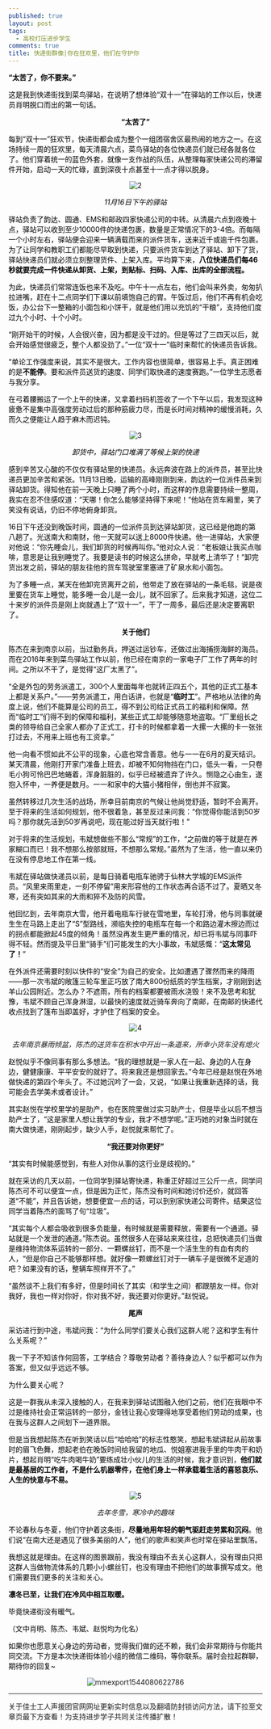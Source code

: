 ```yaml
---
published: true
layout: post
tags: 
  - 高校打压进步学生
comments: true
title: 快递街群像|你在狂欢里，他们在守护你
---
```


<p><span style="color:#000000;"><strong>“</strong><strong>太苦了，你不要来。”</strong></span></p>
<p><span style="color:#000000;">这是我到快递街找到菜鸟驿站，在说明了想体验“双十一”在驿站的工作以后，快递员肖明脱口而出的第一句话。</span></p>
<p style="text-align:center;"><span style="color:#000000;"><strong>“</strong><strong>太苦了</strong><strong>”</strong></span></p>
<p style="text-align:left;"><span style="color:#000000;">每到“双十一”狂欢节，快递街都会成为整个一组团宿舍区最热闹的地方之一。在这场持续一周的狂欢里，每天清晨六点，菜鸟驿站的各位快递员们就已经各就各位了。他们穿着统一的蓝色外套，就像一支作战的队伍，从整理每家快递公司的滞留件开始，启动一天的忙碌，直到深夜十点甚至十一点才得以脱身。</span></p>
<p style="text-align:center;"><span style="color:#000000;"><img data-attachment-id="303" data-permalink="https://njured.wordpress.com/2-5/" data-orig-file="https://njured.files.wordpress.com/2018/12/2.png?w=840" data-orig-size="830,507" data-comments-opened="1" data-image-meta="{&quot;aperture&quot;:&quot;0&quot;,&quot;credit&quot;:&quot;&quot;,&quot;camera&quot;:&quot;&quot;,&quot;caption&quot;:&quot;&quot;,&quot;created_timestamp&quot;:&quot;0&quot;,&quot;copyright&quot;:&quot;&quot;,&quot;focal_length&quot;:&quot;0&quot;,&quot;iso&quot;:&quot;0&quot;,&quot;shutter_speed&quot;:&quot;0&quot;,&quot;title&quot;:&quot;&quot;,&quot;orientation&quot;:&quot;0&quot;}" data-image-title="2" data-image-description="" data-medium-file="https://njured.files.wordpress.com/2018/12/2.png?w=840?w=300" data-large-file="https://njured.files.wordpress.com/2018/12/2.png?w=840?w=830" class="alignnone size-full wp-image-303" src="https://njured.files.wordpress.com/2018/12/2.png?w=840" alt="2" srcset="https://njured.files.wordpress.com/2018/12/2.png 830w, https://njured.files.wordpress.com/2018/12/2.png?w=150 150w, https://njured.files.wordpress.com/2018/12/2.png?w=300 300w, https://njured.files.wordpress.com/2018/12/2.png?w=768 768w" sizes="(max-width: 830px) 100vw, 830px"/></span></p>
<p align="center"><span style="color:#000000;"><em>11</em><em>月16</em><em>日下午的驿站</em></span></p>

<p><span style="color:#000000;">驿站负责了韵达、圆通、EMS和邮政四家快递公司的中转。从清晨六点到夜晚十点，驿站可以收到至少10000件的快递包裹，数量是正常情况下的3-4倍。而每隔一个小时左右，驿站便会迎来一辆满载而来的派件货车，送来近千或逾千件包裹。为了让同学和教职工们都能尽早取到快递，只要派件货车到达了驿站、卸下了货，驿站快递员们就必须立刻整理货件、上架入库。平均算下来，<strong>八位快递员们每</strong><strong>46</strong><strong>秒就要完成一件快递从卸货、上架，到贴标、扫码、入库、出库的全部流程。</strong></span></p>
<p><span style="color:#000000;">为此，快递员们常常连饭也来不及吃。中午十一点左右，他们会叫来外卖，匆匆扒拉进嘴，赶在十二点同学们下课以前填饱自己的胃。午饭过后，他们不再有机会吃饭，办公台下一整箱的小面包和小饼干，就是他们用以充饥的“干粮”，支持他们度过九个小时、十个小时。</span></p>
<p><span style="color:#000000;">“刚开始干的时候，人会很兴奋，因为都是没干过的。但是等过了三四天以后，就会开始感觉很疲乏，整个人都没劲了。”一位“双十一”临时来帮忙的快递员告诉我。</span></p>
<p><span style="color:#000000;">“单论工作强度来说，其实不是很大。工作内容也很简单，很容易上手。真正困难的是<strong>不能停</strong>。要和派件员送货的速度、同学们取快递的速度赛跑。”一位学生志愿者与我分享。</span></p>
<p><span style="color:#000000;">在弓着腰搬运了一个上午的快递，又拿着扫码机签收了一个下午以后，我发现这种疲惫不是集中高强度劳动过后的那种筋疲力尽，而是长时间对精神的缓慢消耗，久而久之便能让人趋于麻木而迟钝。</span></p>

<p align="center"><img data-attachment-id="304" data-permalink="https://njured.wordpress.com/3-4/" data-orig-file="https://njured.files.wordpress.com/2018/12/3.png?w=840" data-orig-size="829,457" data-comments-opened="1" data-image-meta="{&quot;aperture&quot;:&quot;0&quot;,&quot;credit&quot;:&quot;&quot;,&quot;camera&quot;:&quot;&quot;,&quot;caption&quot;:&quot;&quot;,&quot;created_timestamp&quot;:&quot;0&quot;,&quot;copyright&quot;:&quot;&quot;,&quot;focal_length&quot;:&quot;0&quot;,&quot;iso&quot;:&quot;0&quot;,&quot;shutter_speed&quot;:&quot;0&quot;,&quot;title&quot;:&quot;&quot;,&quot;orientation&quot;:&quot;0&quot;}" data-image-title="3" data-image-description="" data-medium-file="https://njured.files.wordpress.com/2018/12/3.png?w=840?w=300" data-large-file="https://njured.files.wordpress.com/2018/12/3.png?w=840?w=829" class="alignnone size-full wp-image-304" src="https://njured.files.wordpress.com/2018/12/3.png?w=840" alt="3" srcset="https://njured.files.wordpress.com/2018/12/3.png 829w, https://njured.files.wordpress.com/2018/12/3.png?w=150 150w, https://njured.files.wordpress.com/2018/12/3.png?w=300 300w, https://njured.files.wordpress.com/2018/12/3.png?w=768 768w" sizes="(max-width: 829px) 100vw, 829px"   /></p>
<p style="text-align:center;"><span style="color:#000000;"><em>卸货中，驿站门口堆满了等候上架的快递</em></span></p>

<p><span style="color:#000000;">感到辛苦又心酸的不仅仅有驿站里的快递员。永远奔波在路上的派件员，甚至比快递员更加辛苦和紧张。11月13日晚，运输的高峰刚刚到来，韵达的一位派件员来到驿站卸货。得知他在前一天晚上只睡了两个小时，而这样的作息需要持续一整周，我实在忍不住感叹道：“天哪！你怎么能够坚持得下来呢！”他站在货车厢里，笑了笑没有说话，仍旧不停地俯身卸货。</span></p>
<p><span style="color:#000000;">16日下午还没到晚饭时间，圆通的一位派件员到达驿站卸货，这已经是他跑的第八趟了。光送南大和南财，他一天就可以送上8000件快递。他一进驿站，大家便对他说：“你先睡会儿，我们卸货的时候再叫你。”他对众人说：“老板娘让我买点咖啡，意思是让我别睡觉了。我要是读书的时候这么拼命，早就考上清华了！”卸完货出发之前，驿站的朋友往他的货车驾驶室里塞进了矿泉水和小面包。</span></p>
<p><span style="color:#000000;">为了多睡一点，某天在他卸完货离开之前，他带走了放在驿站的一条毛毯，说是夜里要在货车上睡觉，能多睡一会儿是一会儿，就不回家了。后来我才知道，这位二十来岁的派件员是刚上岗就遇上了“双十一”，干了一周多，最后还是决定要离职了。</span></p>
<p style="text-align:center;"><span style="color:#000000;"><strong>关于他们</strong></span></p>
<p><span style="color:#000000;">陈杰在来到南京以前，当过勤务兵，押送过运钞车，还做过出海捕捞海鲜的海员。而在2016年来到菜鸟驿站工作以前，他已经在南京的一家电子厂工作了两年的时间。之所以不干了，是觉得“这厂太黑了”。</span></p>
<p><span style="color:#000000;">“全是外包的劳务派遣工，300个人里面每年也就转正四五个，其他的正式工基本上都是关系户。”——劳务派遣工，用白话讲，也就是“<strong>临时工</strong>”。严格地从法律的角度上说，他们不能算是公司的员工，得不到公司给正式员工的福利和保障。然而“临时工”们得不到的保障和福利，某些正式工却能够随意地盗取。“厂里组长之类的领导给自己全家人都办了正式工，打卡的时候都拿着一大摞一大摞的卡一张张打过去，不用来上班也有工资拿。”</span></p>
<p><span style="color:#000000;">他一向看不惯如此不公平的现象，心底也常含善意。他与一一在6月的夏天结识。某天清晨，他刚打开家门准备上班去，却被不知何物挡在门口，低头一看，一只卷毛小狗可怜巴巴地蜷着，浑身脏脏的，似乎已经被遗弃了许久。恻隐之心由生，遂抱入怀中，一养便是数月。一一和家中的大猫小猪相伴，倒也并不寂寞。</span></p>
<p><span style="color:#000000;">虽然转移过几次生活的战场，所幸目前南京的气候让他尚觉舒适，暂时不会离开。至于将来的生活如何规划，他不很着急，甚至反过来问我：“你觉得你能活到50岁吗？那你就先活到50岁再说吧，现在能过好当天就行啦！”</span></p>
<p><span style="color:#000000;">对于将来的生活规划，韦斌想做些不那么“常规”的工作，“之前做的等于就是在养家糊口而已！我不想那么按部就班，不想那么常规。”虽然为了生活，他一直以来仍在没有停息地工作在第一线。</span></p>
<p><span style="color:#000000;">韦斌在驿站做快递员以前，是每日骑着电瓶车驰骋于仙林大学城的EMS派件员。“风里来雨里走，一刻不停留”用来形容他的工作状态再合适不过了。夏晒又冬寒，还有突如其来的大雨和猝不及防的风雪。</span></p>
<p><span style="color:#000000;">他回忆到，去年南京大雪，他开着电瓶车行驶在雪地里，车轮打滑，他与同事就硬生生在马路上走出了“S”型路线，濒临失控的电瓶车在每一个和路边灌木擦边而过的拐点都能掀起45度的倾角！虽然没再发生更严重的情况，却已将韦斌与同事吓得不轻。然而提及平日里“骑手”们可能发生的大小事故，韦斌感慨：“<strong>这太常见了！</strong>”</span></p>

<p style="text-align:left;"><span style="color:#000000;">在外派件还需要时刻以快件的“安全”为自己的安全。比如遭遇了骤然而来的降雨——那一次韦斌的敞篷三轮车里正巧放了南大800份纸质的学生档案，才刚刚到达羊山公园附近。怎么办？不遮雨，所有的档案都要被雨水浇毁！来不及思考和犹豫，韦斌不顾自己浑身淋湿，以最快的速度就近骑车奔向了南邮，在南邮的快递代收点找到了篷布当即盖好，才护住了档案的安全。</span></p>
<p style="text-align:center;"><span style="color:#000000;"><img data-attachment-id="305" data-permalink="https://njured.wordpress.com/4-4/" data-orig-file="https://njured.files.wordpress.com/2018/12/4.jpg?w=840" data-orig-size="977,733" data-comments-opened="1" data-image-meta="{&quot;aperture&quot;:&quot;0&quot;,&quot;credit&quot;:&quot;&quot;,&quot;camera&quot;:&quot;&quot;,&quot;caption&quot;:&quot;&quot;,&quot;created_timestamp&quot;:&quot;0&quot;,&quot;copyright&quot;:&quot;&quot;,&quot;focal_length&quot;:&quot;0&quot;,&quot;iso&quot;:&quot;0&quot;,&quot;shutter_speed&quot;:&quot;0&quot;,&quot;title&quot;:&quot;&quot;,&quot;orientation&quot;:&quot;0&quot;}" data-image-title="4" data-image-description="" data-medium-file="https://njured.files.wordpress.com/2018/12/4.jpg?w=840?w=300" data-large-file="https://njured.files.wordpress.com/2018/12/4.jpg?w=840?w=840" class="alignnone size-full wp-image-305" src="https://njured.files.wordpress.com/2018/12/4.jpg?w=840" alt="4" srcset="https://njured.files.wordpress.com/2018/12/4.jpg?w=840 840w, https://njured.files.wordpress.com/2018/12/4.jpg?w=150 150w, https://njured.files.wordpress.com/2018/12/4.jpg?w=300 300w, https://njured.files.wordpress.com/2018/12/4.jpg?w=768 768w, https://njured.files.wordpress.com/2018/12/4.jpg 977w" sizes="(max-width: 840px) 100vw, 840px"   /></span></p>
<p align="center"><em>去年南京暴雨倾盆，陈杰的送货车在积水中开出一条道来，所幸小货车没有熄火</em></p>

<p><span style="color:#000000;">赵悦似乎不像同事有那么多想法。“我的理想就是一家人在一起、身边的人在身边，健健康康、平平安安的就好了。将来我还是想回家去。”今年已经是赵悦在外地做快递的第四个年头了。不过她沉吟了一会，又说，“如果让我重新选择的话，我可能会去学美术或者设计。”</span></p>
<p><span style="color:#000000;">其实赵悦在学校里学的是助产，也在医院里做过实习助产士，但是毕业以后不想当助产士了，“这是家里人想让我学的专业，我才不想学呢。”正巧她的对象当时就在南大做快递，刚刚起步，缺少人手，赵悦就来帮忙了。</span></p>
<p style="text-align:center;"><span style="color:#000000;"><strong>“</strong><strong>我还要对你更好</strong><strong>”</strong></span></p>
<p><span style="color:#000000;">“其实有时候能感觉到，有些人对你从事的这行业是歧视的。”</span></p>
<p><span style="color:#000000;">就在采访的几天以前，一位同学到驿站寄快递，称重正好超过三公斤一点，同学问陈杰可不可以便宜一点，但是因为正忙，陈杰没有时间和她讨价还价，就回答道“不能”，并且告诉她，想要便宜一点的话，可以到别家快递公司寄件。结果这位同学当着陈杰的面骂了句“垃圾”。</span></p>
<p><span style="color:#000000;">“其实每个人都会吸收到很多负能量，有时候就是需要释放，需要有一个通道。驿站就是一个发泄的通道。”陈杰说。虽然很多人在驿站来来往往，总把快递员们当做是维持物流体系运转的一部分、一颗螺丝钉，而不是一个活生生的有血有肉的人，“但是你自己不能够那样想。就好像一颗螺丝钉对于一辆车子是很微不足道的吧？如果没有的话，整辆车照样开不了。”</span></p>
<p><span style="color:#000000;">“虽然谈不上我们有多好，但是时间长了其实（和学生之间）都跟朋友一样。你对我好，我也一样对你好，你对我不好，我还要对你更好。”赵悦说。</span></p>
<p style="text-align:center;"><span style="color:#000000;"><strong>尾声</strong></span></p>
<p><span style="color:#000000;">采访进行到中途，韦斌问我：“为什么同学们要关心我们这群人呢？这和学生有什么关系呢？”</span></p>
<p><span style="color:#000000;">我一下子不知该作何回答，工学结合？尊敬劳动者？善待身边人？似乎都可以作为答案，但又似乎远远不够。</span></p>
<p><span style="color:#000000;">为什么要关心呢？</span></p>
<p><span style="color:#000000;">这是一群我从未深入接触的人，在我来到驿站试图融入他们之前，他们在我眼中不过是维持社会正常运转的一部分，金钱让我心安理得地享受着他们劳动的成果，也在我与这群人之间划下一道界限。</span></p>

<p style="text-align:left;"><span style="color:#000000;">但是当我想起陈杰在听到笑话以后“哈哈哈”的标志性憨笑，想起韦斌讲起从前故事时的眉飞色舞，想起老伯在晚饭时间给我留的地瓜、悦姐塞进我手里的牛肉干和奶片，想起肖明“吃牛肉喝牛奶”要练成壮小伙儿的生活的时候，我才意识到，<strong>他们就是最基层的工作者，不是什么机器零件，在他们身上一样承载着生活的喜怒哀乐、人生的快意与不易。</strong></span></p>
<p style="text-align:center;"><span style="color:#000000;"><img data-attachment-id="306" data-permalink="https://njured.wordpress.com/5-4/" data-orig-file="https://njured.files.wordpress.com/2018/12/5.jpg?w=840" data-orig-size="1440,1080" data-comments-opened="1" data-image-meta="{&quot;aperture&quot;:&quot;0&quot;,&quot;credit&quot;:&quot;&quot;,&quot;camera&quot;:&quot;&quot;,&quot;caption&quot;:&quot;&quot;,&quot;created_timestamp&quot;:&quot;0&quot;,&quot;copyright&quot;:&quot;&quot;,&quot;focal_length&quot;:&quot;0&quot;,&quot;iso&quot;:&quot;0&quot;,&quot;shutter_speed&quot;:&quot;0&quot;,&quot;title&quot;:&quot;&quot;,&quot;orientation&quot;:&quot;0&quot;}" data-image-title="5" data-image-description="" data-medium-file="https://njured.files.wordpress.com/2018/12/5.jpg?w=840?w=300" data-large-file="https://njured.files.wordpress.com/2018/12/5.jpg?w=840?w=840" class="alignnone size-full wp-image-306" src="https://njured.files.wordpress.com/2018/12/5.jpg?w=840" alt="5" srcset="https://njured.files.wordpress.com/2018/12/5.jpg?w=840 840w, https://njured.files.wordpress.com/2018/12/5.jpg?w=150 150w, https://njured.files.wordpress.com/2018/12/5.jpg?w=300 300w, https://njured.files.wordpress.com/2018/12/5.jpg?w=768 768w, https://njured.files.wordpress.com/2018/12/5.jpg?w=1024 1024w, https://njured.files.wordpress.com/2018/12/5.jpg 1440w" sizes="(max-width: 840px) 100vw, 840px"   /></span></p>
<p align="center"><em>去年冬雪，寒冷中的趣味</em></p>

<p><span style="color:#000000;">不论春秋与冬夏，他们守护着这条街，<strong>尽量地用年轻的朝气驱赶走劳累和沉闷</strong>。他们说“在南大还是遇见了很多美丽的人”，他们的歌声和笑声也时常在驿站里飘荡。</span></p>
<p><span style="color:#000000;">我想这就是理由。在这样的图景跟前，我没有理由不去关心这群人，没有理由只把这群人当做物流体系的几颗小小螺丝钉，也没有理由不把他们的故事撰写成文。他们需要我们更多的关注和关心。</span></p>
<p><span style="color:#000000;"><strong>凛冬已至，让我们在冷风中相互取暖。</strong></span></p>
<p><span style="color:#000000;">毕竟快递街没有暖气。</span></p>
<p><span style="color:#000000;">（文中肖明、陈杰、韦斌、赵悦均为化名）</span></p>
<p><span style="color:#000000;">如果你也愿意关心身边的劳动者，觉得我们做的还不赖，我们会非常期待与你能共同交流。下方是本次快递街体验小组的微信二维码，等你联系。届时会拉起群聊，期待你的回复~</span></p>
<p align="center"><img data-attachment-id="317" data-permalink="https://njured.wordpress.com/2018/12/06/%e5%bf%ab%e9%80%92%e8%a1%97%e7%be%a4%e5%83%8f%e4%bd%a0%e5%9c%a8%e7%8b%82%e6%ac%a2%e9%87%8c%ef%bc%8c%e4%bb%96%e4%bb%ac%e5%9c%a8%e5%ae%88%e6%8a%a4%e4%bd%a0-2/mmexport1544080622786/" data-orig-file="https://njured.files.wordpress.com/2018/12/mmexport1544080622786.jpg?w=840" data-orig-size="430,430" data-comments-opened="1" data-image-meta="{&quot;aperture&quot;:&quot;0&quot;,&quot;credit&quot;:&quot;&quot;,&quot;camera&quot;:&quot;&quot;,&quot;caption&quot;:&quot;&quot;,&quot;created_timestamp&quot;:&quot;0&quot;,&quot;copyright&quot;:&quot;&quot;,&quot;focal_length&quot;:&quot;0&quot;,&quot;iso&quot;:&quot;0&quot;,&quot;shutter_speed&quot;:&quot;0&quot;,&quot;title&quot;:&quot;&quot;,&quot;orientation&quot;:&quot;0&quot;}" data-image-title="mmexport1544080622786" data-image-description="" data-medium-file="https://njured.files.wordpress.com/2018/12/mmexport1544080622786.jpg?w=840?w=300" data-large-file="https://njured.files.wordpress.com/2018/12/mmexport1544080622786.jpg?w=840?w=430" class=" size-full wp-image-317 aligncenter" src="https://njured.files.wordpress.com/2018/12/mmexport1544080622786.jpg?w=840" alt="mmexport1544080622786" srcset="https://njured.files.wordpress.com/2018/12/mmexport1544080622786.jpg 430w, https://njured.files.wordpress.com/2018/12/mmexport1544080622786.jpg?w=150 150w, https://njured.files.wordpress.com/2018/12/mmexport1544080622786.jpg?w=300 300w" sizes="(max-width: 430px) 100vw, 430px"   /></p>

---
关于佳士工人声援团官网网址更新实时信息以及翻墙防封锁访问方法，请下拉至文章页最下方查看！为支持进步学子共同关注传播扩散！
	
